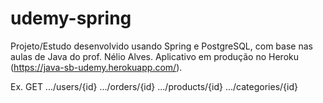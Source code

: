 # udemy-spring
Projeto/Estudo desenvolvido usando Spring e PostgreSQL, com base nas aulas de Java do prof. Nélio Alves. Aplicativo em produção no Heroku (https://java-sb-udemy.herokuapp.com/).

Ex. GET .../users/{id}  .../orders/{id}  .../products/{id}  .../categories/{id}

